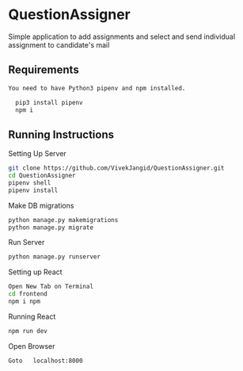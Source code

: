 # QuestionAssigner
Simple application to add assignments and select and send individual assignment to candidate's mail

## Requirements 

```bash
You need to have Python3 pipenv and npm installed.

  pip3 install pipenv
  npm i
```

## Running Instructions

Setting Up Server

```bash
git clone https://github.com/VivekJangid/QuestionAssigner.git
cd QuestionAssigner
pipenv shell
pipenv install
```

Make DB migrations
```bash
python manage.py makemigrations
python manage.py migrate
```

Run Server
```bash
python manage.py runserver
```

 
 Setting up React
 ```bash
 Open New Tab on Terminal
 cd frontend
 npm i npm
 ```
 
 Running React
 ```bash
 npm run dev
 ```
 
Open Browser
```bash
Goto   localhost:8000
```

